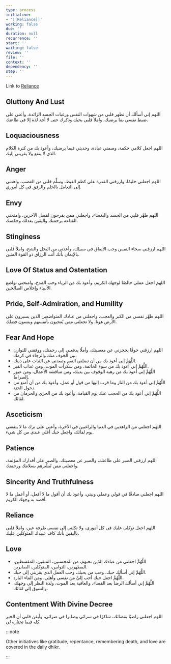 ```yaml
---
type: process
initiative:
- '[[Reliance]]'
working: false
due: ''
duration: null
recurrence: ''
start: ''
waiting: false
review: ''
file: ''
context: ''
dependency: ''
step: ''
---
```


Link to [Reliance](docs/sidebar1/Initiatives/good%20traits/Reliance.md)

## Gluttony And Lust

اللهم إني أسألك أن تطهر قلبي من شهوات النفس ورغبات الجسد الزائدة، وأعني على ضبط نفسي بما يرضيك، واملأ قلبي بحبك وذكرك حتى لا أجد لذة إلا في طاعتك.

## Loquaciousness

اللهم اجعل كلامي حكمة، وصمتي عبادة، وحديثي فيما يرضيك، وأعوذ بك من كثرة الكلام الذي لا ينفع ولا يقربني إليك.

## Anger

اللهم اجعلني حليمًا، وارزقني القدرة على كظم الغيظ، وسلِّم قلبي من الغضب، واهدني إلى التعامل بالحلم والرفق في كل أموري.

## Envy

اللهم طهِّر قلبي من الحسد والبغضاء، واجعلني ممن يفرحون لفضل الآخرين، وامنحني القناعة برحمتك واليقين بعدلك وحكمتك.

## Stinginess

اللهم ارزقني سخاء النفس وحب الإنفاق في سبيلك، وأعذني من البخل والشح، واملأ قلبي بالإيمان بأنك أنت الرزاق ذو القوة المتين.

## Love Of Status and Ostentation

اللهم اجعل عملي خالصًا لوجهك الكريم، وأعوذ بك من الرياء وحب المدح، وامنحني تواضع الأنبياء وإخلاص الصالحين.

## Pride, Self-Admiration, and Humility

اللهم طهِّر نفسي من الكبر والعجب، واجعلني من عبادك المتواضعين الذين يسيرون على الأرض هونا، ولا تجعلني ممن يُعجبون بأنفسهم وينسون فضلك.

## Fear And Hope

* اللهم ارزقني خوفًا يحجزني عن معصيتك، وأملًا يدفعني إلى رحمتك، ووفقني للتوازن بين الخوف منك والرجاء في كرمك.
* اللَّهُمَّ إني أعوذ بك من أن تضلني النعم وتبعدني عن الثبات على دينك.
* اللَّهُمَّ إني أعوذ بك من سوء الخاتمة، ومن سكرات الموت، ومن عذاب القبر.
* اللَّهُمَّ إني أعوذ بك من رهبة الوقوف بين يديك، ومن مناقشة الأعمال، ومن عبور الصراط.
* اللَّهُمَّ إني أعوذ بك من النار وما قرب إليها من قول أو عمل، وأعوذ بك من أن أُمنع من دخول الجنة.
* اللَّهُمَّ إني أعوذ بك من الحجب عنك يوم القيامة، وأعوذ بك من الخزي والحرمان من لقائك.

## Asceticism

اللهم اجعلني من الزاهدين في الدنيا والراغبين في الآخرة، وأعني على ترك ما لا ينفعني يوم لقائك، واجعل حبك أغلى عندي من كل شيء.

## Patience

اللهم ارزقني الصبر على طاعتك، والصبر عن معصيتك، والصبر على أقدارك المؤلمة، واجعلني ممن تُبشِّرهم بسلامك ورحمتك.

## Sincerity And Truthfulness

اللهم اجعلني صادقًا في قولي وعملي ونيتي، وأعوذ بك أن أقول ما لا أفعل، أو أعمل ما لا أقصد به وجهك الكريم.

## Reliance

اللهم اجعل توكلي عليك في كل أموري، ولا تكلني إلى نفسي طرفة عين، واملأ قلبي باليقين بأنك كاف عبيدك المتوكلين عليك.

## Love

* اللَّهُمَّ اجعلني من عبادك الذين تحبهم، من المحسنين، المتقين، المقسطين، المطهرين، التوابين، المتوكلين، الصابرين.
* اللَّهُمَّ إني أسألك حبك، وحب من يحبك، وحب العمل الذي يقربني إلى حبك.
* اللَّهُمَّ اجعل حبك أحب إليَّ من نفسي وأهلي، ومن الماء البارد.
* اللَّهُمَّ إني أسألك الرضا بعد القضاء، والعافية بعد الموت، ولذة النظر إلى وجهك، والشوق إلى لقائك.

## Contentment With Divine Decree

اللهم اجعلني راضيًا بقضائك، شاكرًا في سرائي وصابرا في ضرائي، وأيقن قلبي أن الخير كله فيما تختاره لي.

:::note

Other initiatives like gratitude, repentance, remembering death, and love are covered in the daily dhikr.

:::
